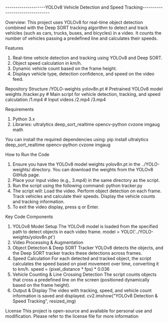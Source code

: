 --------------------YOLOv8 Vehicle Detection and Speed Tracking--------------------------------

Overview:
This project uses YOLOv8 for real-time object detection combined with the Deep SORT tracking algorithm to detect and track vehicles (such as cars, trucks, buses, and bicycles) in a video. It counts the number of vehicles passing a predefined line and calculates their speeds.

Features
1. Real-time vehicle detection and tracking using YOLOv8 and Deep SORT.
2. Object speed calculation in km/h.
3. Dynamic vehicle count based on the frame height.
4. Displays vehicle type, detection confidence, and speed on the video feed.

Repository Structure
/YOLO-weights
    yolov8n.pt                  # Pretrained YOLOv8 model weights
/tracker.py                     # Main script for vehicle detection, tracking, and speed calculation
/1.mp4                          # Input videos
/2.mp4
/3.mp4

Requirements
1. Python 3.x
2. Libraries:
   ultralytics
   deep_sort_realtime
   opencv-python
   cvzone
   imgaug
   math

You can install the required dependencies using:
pip install ultralytics deep_sort_realtime opencv-python cvzone imgaug

How to Run the Code
1. Ensure you have the YOLOv8 model weights yolov8n.pt in the ../YOLO-weights/ directory. You can download the weights from the YOLOv8 GitHub page.
2. Place your input video (e.g., 3.mp4) in the same directory as the script.
3. Run the script using the following command:
python tracker.py
4. The script will:
   Load the video.
   Perform object detection on each frame.
   Track vehicles and calculate their speeds.
   Display the vehicle counts and tracking information.
5. To exit the video display, press q or Enter.

Key Code Components
1. YOLOv8 Model Setup
   The YOLOv8 model is loaded from the specified path to detect objects in each video frame.
   model = YOLO('../YOLO-weights/yolov8n.pt')
2. Video Processing & Augmentation
3. Object Detection & Deep SORT Tracker
   YOLOv8 detects the objects, and the Deep SORT tracker tracks these detections across frames.
4. Speed Calculation
   For each detected and tracked object, the script calculates the speed based on pixel movement over time, converting it to km/h.
   speed = (pixel_distance * fps) * 0.036
5. Vehicle Counting & Line Crossing Detection
   The script counts objects that cross a predefined line on the screen (positioned dynamically based on the frame height).
6. Output & Display
   The video with tracking, speed, and vehicle count information is saved and displayed.
   cv2.imshow("YOLOv8 Detection & Speed Tracking", resized_img)

License
This project is open-source and available for personal use and modification. Please refer to the license file for more information
